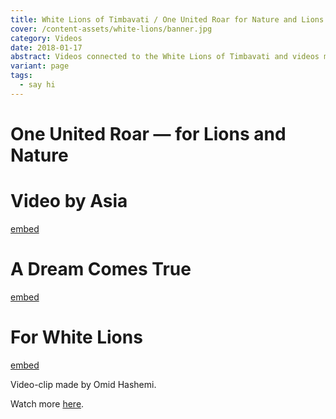```yaml
---
title: White Lions of Timbavati / One United Roar for Nature and Lions
cover: /content-assets/white-lions/banner.jpg
category: Videos
date: 2018-01-17
abstract: Videos connected to the White Lions of Timbavati and videos made for the International Talent Challenge for young people called One United Roar for Nature and Lions- organised by the Linda Tucker Foundation and the White Lion Protection trust in August 2016.
variant: page
tags:
  - say hi
---
```


# One United Roar — for Lions and Nature

# Video by Asia

[embed](https://www.youtube.com/watch?v=91sJ7BKBTzY)

# A Dream Comes True

[embed](https://www.youtube.com/watch?v=Ypjc5E-sfqU)

# For White Lions

[embed](https://vimeo.com/235113545)

Video-clip made by Omid Hashemi.

Watch more [here](https://www.youtube.com/watch?v=91sJ7BKBTzY&list=PLvSMhwXjvCq9xaw13X1o1x9-E8OAN_Fu2).

